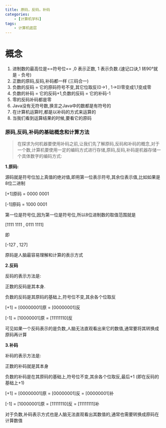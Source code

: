 ```yaml
---
title: 原码，反码，补码
categories:
    - [计算机学科]
tags: 
    - 计算机底层
---
```


# 概念

1.  进制数的最高位是==符号位== ,0 表示正数, 1 表示负数.(速记口诀,1 转90°就是 - 负号)
2.  正数的原码,反码,补码都一样 (三码合一)
3.  负数的反码 = 它的原码符号不变,其它位取反(0->1 , 1->0)零变成1,1变成零
4.  负数的补码 = 它的反码+1,负数的反码 = 它的补码-1
5.  零的反码补码都是零
6.  Java没有无符号数,换言之Java中的数都是有符号的
7.  在计算机运算时,都是以补码的方式来运算的
8.  当我们看到运算结果的时候,要看它的原码

### 原码,反码,补码的基础概念和计算方法

>  在探求为何机器要使用补码之前,让我们先了解原码,反码和补码的概念,对于一个数,计算机要使用一定的编码方式进行存储,原码,反码,补码是机器存储一个具体数字的编码方式:

**1.原码:** 

源码就是符号位加上真值的绝对值,即用第一位表示符号,其余位表示值,比如如果是8位二进制

[+1]原码 = 0000 0001

[-1]原码 = 1000 0001

第一位是符号位,因为第一位是符号位,所以8位进制数的取值范围就是

[1111 1111 , 0111 1111]

即

[-127 , 127]

原码是人脑最容易理解和计算的表示方式

**2.反码** 

反码的表示方法是:

正数的反码是其本身.

负数的反码是其原码的基础上,符号位不变,其余各个位取反

[+1] = [00000001]原 = [00000001]反

[-1] = [10000001]原 = [11111110]反

可见如果一个反码表示的是负数,人脑无法直观看出来它的数值,通常要将其转换成原码再计算

**3.补码** 

补码的表示方法是:

正数的补码就是其本身

负数的补码是在其原码的基础上,符号位不变,其余各个位取反,最后+1 (即在反码的基础上+1)

[+1] = [00000001]原 = [00000001]反 = [00000001]补

[-1] = [10000001]原 = [11111110]反 = [11111111]补

对于负数,补码表示方式也是人脑无法直观看出其数值的,通常也需要转换成原码在计算数值
